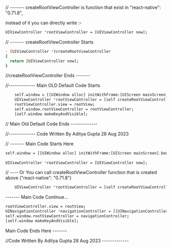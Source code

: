// ------- createRootViewController is function that exist in "react-native": "0.71.8", 

instead of it you can directly write :-
```sh
UIViewController *rootViewController = [UIViewController new];
```

// ------- createRootViewController Starts 
```sh
- (UIViewController *)createRootViewController
{
  return [UIViewController new];
}
```
 //createRootViewController Ends ------- 



//------------- Main OLD Default Code Starts
```sh
    self.window = [[UIWindow alloc] initWithFrame:[UIScreen mainScreen].bounds];
    UIViewController *rootViewController = [self createRootViewController];
    rootViewController.view = rootView;
    self.window.rootViewController = rootViewController;
    [self.window makeKeyAndVisible];
  ```
// Main Old Default Code Ends -------------


//------------- Code Written By Aditya Gupta 28 Aug 2023

// ------- Main Code Starts Here  

```sh 
self.window = [[UIWindow alloc] initWithFrame:[UIScreen mainScreen].bounds];
    
UIViewController *rootViewController = [UIViewController new];    
```
// ---- Or You can call createRootViewController function that is created above ("react-native": "0.71.8")
```sh 
    UIViewController *rootViewController = [self createRootViewController]; 
```

------- Main Code Continue...
```sh
rootViewController.view = rootView;
UINavigationController *navigationController = [[UINavigationController alloc] initWithRootViewController:rootViewController];
self.window.rootViewController = navigationController;
[self.window makeKeyAndVisible];
```

Main Code Ends Here -------

//Code Written By Aditya Gupta 28 Aug 2023 -------------